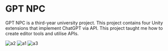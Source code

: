 # GPT NPC

GPT NPC is a third-year university project. This project contains four Unity extensions that implement ChatGPT via API.
This project taught me how to create editor tools and utilise APIs.

![a2](https://github.com/KidNoobly/Extension/assets/78978951/794e3739-a7c0-49d2-8eb8-c73268bb615b)
![a1](https://github.com/KidNoobly/Extension/assets/78978951/6403acd6-d6d6-4417-aa44-a9a7fc5c7cfb)
![a3](https://github.com/KidNoobly/Extension/assets/78978951/8d19b444-d063-46ff-b8ed-53e7577a93d9)
